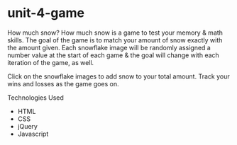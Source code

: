 # unit-4-game
How much snow?
How much snow is a game to test your memory & math skills. The goal of the game is to match your amount of snow exactly with the amount given. Each snowflake image will be randomly assigned a number value at the start of each game & the goal will change with each iteration of the game, as well.

Click on the snowflake images to add snow to your total amount. Track your wins and losses as the game goes on.

Technologies Used
- HTML
- CSS
- jQuery
- Javascript
